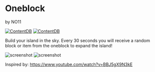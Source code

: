 # Oneblock
by NO11

[![ContentDB](https://content.minetest.net/packages/NO11/oneblock/shields/title/)](https://content.minetest.net/packages/NO11/oneblock/)
[![ContentDB](https://content.minetest.net/packages/NO11/oneblock/shields/downloads/)](https://content.minetest.net/packages/NO11/oneblock/)

Build your island in the sky. Every 30 seconds you will receive a random block or item from the oneblock to expand the island!

![screenshot](https://content.minetest.net/uploads/aee389ae53.png)
![screenshot](https://content.minetest.net/uploads/c61684ab26.png)

Inspired by: <https://www.youtube.com/watch?v=BBJ5gX9N3kE>
